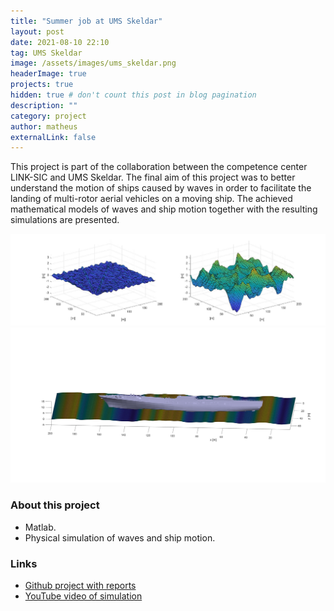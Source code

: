 ```yaml
---
title: "Summer job at UMS Skeldar"
layout: post
date: 2021-08-10 22:10
tag: UMS Skeldar
image: /assets/images/ums_skeldar.png
headerImage: true
projects: true
hidden: true # don't count this post in blog pagination
description: ""
category: project
author: matheus
externalLink: false
---
```


This project is part of the collaboration between the competence center LINK-SIC and UMS Skeldar. The final aim of this project was to better understand the motion of ships caused by waves in order to facilitate the landing of multi-rotor aerial vehicles on a moving ship. The achieved mathematical models of waves and ship motion together with the resulting simulations are presented.

<img class="image" src="/assets/images/sea-states-poster.png" alt="Alt Text">
<img class="image" src="/assets/images/much-nicer-ship.jpg" alt="Alt Text">

### About this project
* Matlab.
* Physical simulation of waves and ship motion.

### Links
* [Github project with reports](https://github.com/matheus-bernat/ship-simulator)
* [YouTube video of simulation](https://www.youtube.com/watch?v=J-wDq4UX1po)